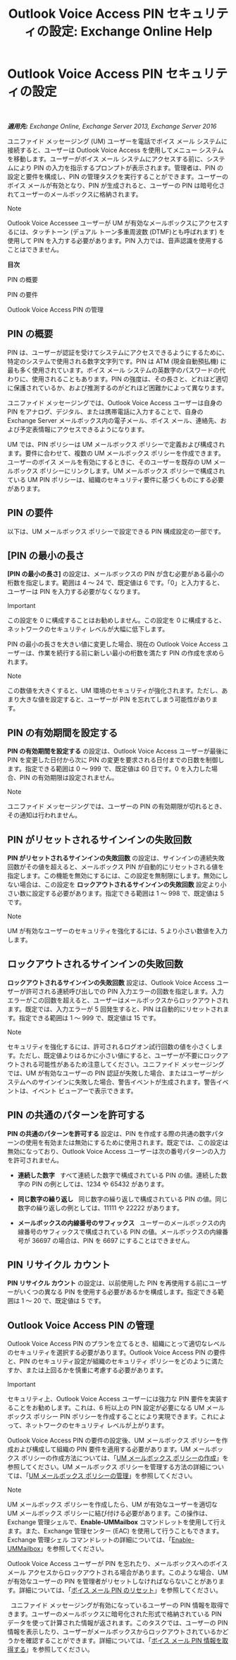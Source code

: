 ﻿---
title: 'Outlook Voice Access PIN セキュリティの設定: Exchange Online Help'
TOCTitle: Outlook Voice Access PIN セキュリティの設定
ms:assetid: ef6d9151-d333-4f52-9338-273f7a291e54
ms:mtpsurl: https://technet.microsoft.com/ja-jp/library/Bb125162(v=EXCHG.150)
ms:contentKeyID: 50555897
ms.date: 05/22/2018
mtps_version: v=EXCHG.150
ms.translationtype: HT
---

# Outlook Voice Access PIN セキュリティの設定

 

_**適用先:** Exchange Online, Exchange Server 2013, Exchange Server 2016_

ユニファイド メッセージング (UM) ユーザーを電話でボイス メール システムに接続すると、ユーザーは Outlook Voice Access を使用してメニュー システムを移動します。ユーザーがボイス メール システムにアクセスする前に、システムにより PIN の入力を指示するプロンプトが表示されます。管理者は、PIN の設定と要件を構成し、PIN の管理タスクを実行することができます。ユーザーのボイス メールが有効となり、PIN が生成されると、ユーザーの PIN は暗号化されてユーザーのメールボックスに格納されます。


> [!NOTE]
> Outlook Voice Accessee ユーザーが UM が有効なメールボックスにアクセスするには、タッチトーン (デュアル トーン多重周波数 (DTMF)とも呼ばれます) を使用して PIN を入力する必要があります。PIN 入力では、音声認識を使用することはできません。



**目次**

PIN の概要

PIN の要件

Outlook Voice Access PIN の管理

## PIN の概要

PIN は、ユーザーが認証を受けてシステムにアクセスできるようにするために、特定のシステムで使用される数字文字列です。PIN は ATM (現金自動預払機) に最も多く使用されています。ボイス メール システムの英数字のパスワードの代わりに、使用されることもあります。PIN の強度は、その長さと、どれほど適切に保護されているか、および推測するのがどれほど困難かによって異なります。

ユニファイド メッセージングでは、Outlook Voice Access ユーザーは自身の PIN をアナログ、デジタル、または携帯電話に入力することで、自身の Exchange Server メールボックス内の電子メール、ボイス メール、連絡先、および予定表情報にアクセスできるようになります。

UM では、PIN ポリシーは UM メールボックス ポリシーで定義および構成されます。要件に合わせて、複数の UM メールボックス ポリシーを作成できます。ユーザーのボイス メールを有効にするときに、そのユーザーを既存の UM メールボックス ポリシーにリンクします。UM メールボックス ポリシーで構成されている UM PIN ポリシーは、組織のセキュリティ要件に基づくものにする必要があります。

## PIN の要件

以下は、UM メールボックス ポリシーで設定できる PIN 構成設定の一部です。

## \[PIN の最小の長さ</strong>

<strong>[PIN の最小の長さ]</strong> の設定は、メールボックスの PIN が含む必要がある最小の桁数を指定します。範囲は 4 ～ 24 で、既定値は 6 です。「0」と入力すると、ユーザーは PIN を入力する必要がなくなります。


> [!IMPORTANT]  
> この設定を 0 に構成することはお勧めしません。この設定を 0 に構成すると、ネットワークのセキュリティ レベルが大幅に低下します。



PIN の最小の長さを大きい値に変更した場合、現在の Outlook Voice Access ユーザーは、作業を続行する前に新しい最小の桁数を満たす PIN の作成を求められます。


> [!NOTE]  
> この数値を大きくすると、UM 環境のセキュリティが強化されます。ただし、あまり大きな値を設定すると、ユーザーが PIN を忘れてしまう可能性があります。



## PIN の有効期間を設定する

<strong>PIN の有効期間を設定する</strong> の設定は、Outlook Voice Access ユーザーが最後に PIN を変更した日付から次に PIN の変更を要求される日付までの日数を制御します。指定できる範囲は 0 ～ 999 で、既定値は 60 日です。0 を入力した場合、PIN の有効期限は設定されません。


> [!NOTE]
> ユニファイド メッセージングでは、ユーザーの PIN の有効期限が切れるとき、その通知は行われません。



## PIN がリセットされるサインインの失敗回数

<strong>PIN がリセットされるサインインの失敗回数</strong> の設定は、サインインの連続失敗回数がその値を超えると、メールボックス PIN が自動的にリセットされる値を指定します。この機能を無効にするには、この設定を無制限にします。無効にしない場合は、この設定を <strong>ロックアウトされるサインインの失敗回数</strong> 設定より小さい数に設定する必要があります。指定できる範囲は 1 ～ 998 で、既定値は 5 です。


> [!NOTE]
> UM が有効なユーザーのセキュリティを強化するには、5 より小さい数値を入力します。



## ロックアウトされるサインインの失敗回数

<strong>ロックアウトされるサインインの失敗回数</strong> 設定は、Outlook Voice Access ユーザーが許可される連続呼び出しでの PIN 入力エラーの回数を指定します。入力エラーがこの回数を超えると、ユーザーはメールボックスからロックアウトされます。既定では、入力エラーが 5 回発生すると、PIN は自動的にリセットされます。指定できる範囲は 1 ～ 999 で、既定値は 15 です。


> [!NOTE]
> セキュリティを強化するには、許可されるログオン試行回数の値を小さくします。ただし、既定値よりはるかに小さい値にすると、ユーザーが不要にロックアウトされる可能性があるため注意してください。ユニファイド メッセージングでは、UM が有効なユーザーの PIN 認証が失敗した場合、またはユーザーがシステムへのサインインに失敗した場合、警告イベントが生成されます。警告イベントは、イベント ビューアーで表示できます。



## PIN の共通のパターンを許可する

<strong>PIN の共通のパターンを許可する</strong> 設定は、PIN を作成する際の共通の数字パターンの使用を有効または無効にするために使用されます。既定では、この設定は無効になっており、Outlook Voice Access ユーザーは次の番号パターンの入力を許可されません。

  - **連続した数字**   すべて連続した数字で構成されている PIN の値。連続した数字の PIN の例としては、1234 や 65432 があります。

  - **同じ数字の繰り返し**   同じ数字の繰り返しで構成されている PIN の値。同じ数字の繰り返しの例としては、11111 や 22222 があります。

  - **メールボックスの内線番号のサフィックス**   ユーザーのメールボックスの内線番号のサフィックスで構成されている PIN の値。メールボックスの内線番号が 36697 の場合は、PIN を 6697 にすることはできません。

## PIN リサイクル カウント

<strong>PIN リサイクル カウント</strong> の設定は、以前使用した PIN を再使用する前にユーザーがいくつの異なる PIN を使用する必要があるかを構成します。指定できる範囲は 1 ～ 20 で、既定値は 5 です。

## Outlook Voice Access PIN の管理

Outlook Voice Access PIN のプランを立てるとき、組織にとって適切なレベルのセキュリティを選択する必要があります。Outlook Voice Access PIN の要件と、PIN のセキュリティ設定が組織のセキュリティ ポリシーをどのように満たすか、または上回るかを慎重に考慮する必要があります。


> [!IMPORTANT]
> セキュリティ上、Outlook Voice Access ユーザーには強力な PIN 要件を実装することをお勧めします。これは、6 桁以上の PIN 設定が必要になる UM メールボックス ポリシー PIN ポリシーを作成することにより実現できます。これによって、ネットワークのセキュリティ レベルが上がります。



Outlook Voice Access PIN の要件の設定後、UM メールボックス ポリシーを作成および構成して組織の PIN 要件を適用する必要があります。UM メールボックス ポリシーの作成方法については、「[UM メールボックス ポリシーの作成](https://docs.microsoft.com/ja-jp/exchange/voice-mail-unified-messaging/set-up-voice-mail/create-um-mailbox-policy)」を参照してください。UM メールボックス ポリシーを管理する方法の詳細については、「[UM メールボックス ポリシーの管理](https://docs.microsoft.com/ja-jp/exchange/voice-mail-unified-messaging/set-up-voice-mail/manage-um-mailbox-policy)」を参照してください。


> [!NOTE]
> UM メールボックス ポリシーを作成したら、UM が有効なユーザーを適切な UM メールボックス ポリシーに結び付ける必要があります。この操作は、Exchange 管理シェルで、<STRONG>Enable-UMMailbox</STRONG> コマンドレットを使用して行えます。また、Exchange 管理センター (EAC) を使用して行うこともできます。Exchange 管理シェル コマンドレットの詳細については、「<A href="https://technet.microsoft.com/ja-jp/library/aa998033(v=exchg.150)">Enable-UMMailbox</A>」を参照してください。



Outlook Voice Access ユーザーが PIN を忘れたり、メールボックスへのボイス メール アクセスからロックアウトされる場合があります。このような場合、UM が有効なユーザーの PIN を管理者がリセットしなければならないことがあります。詳細については、「[ボイス メール PIN のリセット](https://docs.microsoft.com/ja-jp/exchange/voice-mail-unified-messaging/set-outlook-voice-access-pin-security/reset-a-voice-mail-pin)」を参照してください。

  ユニファイド メッセージングが有効になっているユーザーの PIN 情報を取得できます。ユーザーのメールボックスに暗号化された形式で格納されている PIN データを使って計算された情報が返されます。このタスクでは、ユーザーの PIN 情報を表示したり、ユーザーがメールボックスからロックアウトされているかどうかを確認することができます。詳細については、「[ボイス メール PIN 情報を取得する](https://docs.microsoft.com/ja-jp/exchange/voice-mail-unified-messaging/set-outlook-voice-access-pin-security/retrieve-voice-mail-pin-information)」を参照してください。

